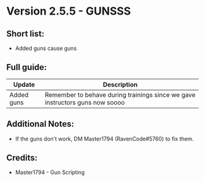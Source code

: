
# **Version 2.5.5 - GUNSSS**

## Short list:

- Added guns cause guns


## Full guide:

| Update        | Description   |
| ------------- | ------------- |
| Added guns | Remember to behave during trainings since we gave instructors guns now soooo |


## Additional Notes:
- If the guns don't work, DM Master1794 (RavenCode#5760) to fix them.

## Credits:
- Master1794 - Gun Scripting
